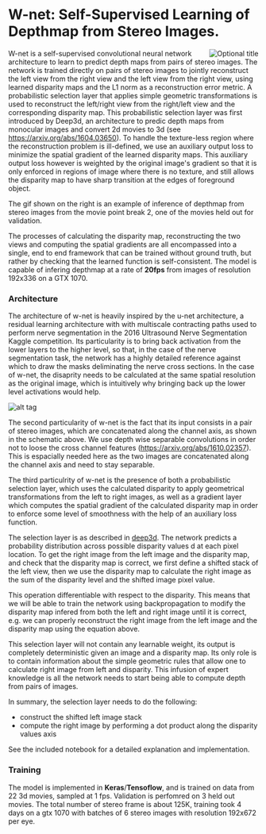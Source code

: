 # W-net: Self-Supervised Learning of Depthmap from Stereo Images. 

<img align="right" title="Optional title" src="https://github.com/LouisFoucard/deepDepth/blob/master/point_break_gif.gif" >

W-net is a self-supervised convolutional neural network architecture to learn to predict depth maps from pairs of 
stereo images. The network is trained directly on pairs of stereo images to jointly reconstruct the left view from
the right view and the left view from the right view, using learned disparity maps and the L1 norm as a reconstruction
error metric.  A probabilistic selection layer that applies simple geometric transformations is used to reconstruct 
the left/right view from the right/left view and the corresponding disparity map. This probabilistic selection layer was 
first introduced by Deep3d, an architecture to predic depth maps from monocular images and convert 2d movies to 3d
(see https://arxiv.org/abs/1604.03650). 
To handle the texture-less region where the reconstruction problem is ill-defined, we use an auxiliary output loss to minimize the spatial gradient of 
the learned disparity maps. This auxiliary output loss however is weighted by the original image's gradient so that it
is only enforced in regions of image where there is no texture, and still allows the disparity map to have sharp transition
at the edges of foreground object. 

The gif shown on the right is an example of inference of depthmap from stereo images from the movie point break 2, one of the movies held out for validation.

The processes of calculating the disparity map, reconstructing the two views and computing
the spatial gradients are all encompassed into a single, end to end framework that can be trained without 
ground truth, but rather by checking that the learned function is self-consistent. The model is capable of infering depthmap
at a rate of **20fps** from images of resolution 192x336 on a GTX 1070.

### Architecture

The architecture of w-net is heavily inspired by the u-net architecture, a residual learning architecture with with multiscale contracting paths used to perform nerve segmentation in the 
2016 Ultrasound Nerve Segmentation Kaggle competition. Its particularity is to bring back activation from the lower layers 
to the higher level, so that, in the case of the nerve segmentation task, the network has a highly detailed reference against
which to draw the masks deliminating the nerve cross sections. In the case of w-net, the disaprity needs to be calculated at 
the same spatial resolution as the original image, which is intuitively why bringing back up the lower level activations would  help.

![alt tag](https://github.com/LouisFoucard/deepDepth/blob/master/w-net-architecture.png)

The second particularity of w-net is the fact that its input consists in a pair of stereo images, which are
concatenated along the channel axis, as shown in the schematic above. We use depth wise separable convolutions in order not
 to loose the cross channel features (https://arxiv.org/abs/1610.02357). This is espacially needed here as the two images are 
 concatenated along the channel axis and need to stay separable.
 
The third particulrity of w-net is the presence of both a probabilistic selection layer, which uses the calculated disparity
to apply geometrical transformations from the left to right images, as well as a gradient layer which computes the spatial
gradient of the calculated disparity map in order to enforce some level of smoothness with the help of an auxiliary loss function.

The selection layer is as described in [deep3d](https://arxiv.org/abs/1604.03650). 
The network predicts a probability distribution across possible disparity values d at each pixel location. To get the right image from the left image and the disparity map, and check that the disparity map is correct, we first define a shifted stack of the left view, then we use the disparity map to calculate the right image as the sum of the disparity level and the shifted image pixel value.

This operation differentiable with respect to the disparity. This means that we will be able to train the network using backpropagation to modify the disparity map infered from both the left and right image until it is correct, e.g. we can properly reconstruct the right image from the left image and the disparity map using the equation above.

This selection layer will not contain any learnable weight, its output is completely deterministic given an image and a disparity map. Its only role is to contain information about the simple geometric rules that allow one to calculate right image from left and disparity. This infusion of expert knowledge is all the network needs to start being able to compute depth from pairs of images. 

In summary, the selection layer needs to do the following:

* construct the shifted left image stack 
* compute the right image by performing a dot product along the disparity values axis

See the included notebook for a detailed explanation and implementation.

### Training

The model is implemented in **Keras**/**Tensoflow**, and is trained on data from 22 3d movies, sampled at 1 fps. Validation is 
perfomred on 3 held out movies. The total number of stereo frame is about 125K, training took 4 days on a gtx 1070 with 
batches of 6 stereo images with resolution 192x672 per eye.



